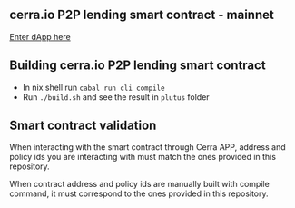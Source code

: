 ## cerra.io P2P lending smart contract - mainnet
[Enter dApp here](https://app.cerra.io/)

## Building cerra.io P2P lending smart contract

- In nix shell run `cabal run cli compile`
- Run `./build.sh` and see the result in `plutus` folder

## Smart contract validation
When interacting with the smart contract through Cerra APP, address and policy ids you are interacting with must match the ones provided in this repository.

When contract address and policy ids are manually built with compile command, it must correspond to the ones provided in this repository.
